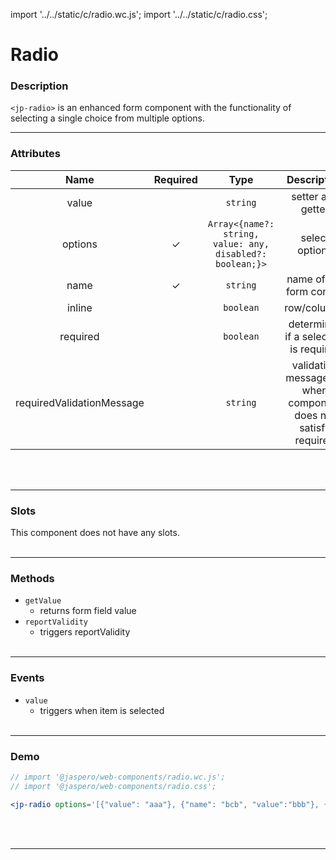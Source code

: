 import '../../static/c/radio.wc.js';
import '../../static/c/radio.css';

# Radio

### Description

`<jp-radio>` is an enhanced form component with the functionality of selecting a single choice from multiple options.
****

### Attributes

|         **Name**          | **Required** |                         **Type**                          |                         **Description**                         |
| :-----------------------: | :----------: | :-------------------------------------------------------: | :-------------------------------------------------------------: |
|           value           |              |                         `string`                          |                        setter and getter                        |
|          options          |      ✓       | `Array<{name?: string, value: any, disabled?: boolean;}>` |                         select options                          |
|           name            |      ✓       |                         `string`                          |                    name of the form control                     |
|          inline           |              |                         `boolean`                         |                           row/columns                           |
|         required          |              |                         `boolean`                         |              determines if a selection is required              |
| requiredValidationMessage |              |                         `string`                          | validation message for when component does not satisfy required |
<br></br>
****

### Slots

This component does not have any slots.
<br></br>
****

### Methods

- `getValue`
  - returns form field value
- `reportValidity`
  - triggers reportValidity
<br></br>
****

### Events

- `value`
  - triggers when item is selected
<br></br>
****

### Demo

```jsx live
// import '@jaspero/web-components/radio.wc.js';
// import '@jaspero/web-components/radio.css';

<jp-radio options='[{"value": "aaa"}, {"name": "bcb", "value":"bbb"}, {"value":"ccc"}]'></jp-radio>
```
<br></br>
****